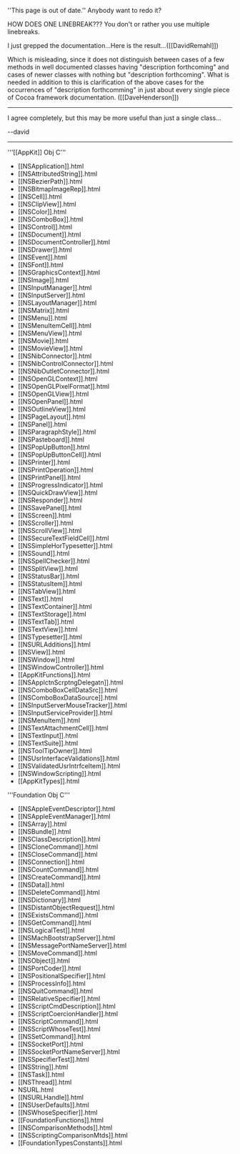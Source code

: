 ''This page is out of date.'' Anybody want to redo it?

HOW DOES ONE LINEBREAK??? You don't or rather you use multiple linebreaks.

I just grepped the documentation...Here is the result...([[DavidRemahl]])

Which is misleading, since it does not distinguish between cases of a few methods in well documented classes having "description forthcoming" and cases of newer classes with nothing but "description forthcoming". What is needed in addition to this is clarification of the above cases for the occurrences of "description forthcomming" in just about every single piece of Cocoa framework documentation. ([[DaveHenderson]])

---

I agree completely, but this may be more useful than just a single class...

--david

----

'''[[AppKit]] Obj C'''

* [[NSApplication]].html
* [[NSAttributedString]].html
* [[NSBezierPath]].html
* [[NSBitmapImageRep]].html
* [[NSCell]].html
* [[NSClipView]].html
* [[NSColor]].html
* [[NSComboBox]].html
* [[NSControl]].html
* [[NSDocument]].html
* [[NSDocumentController]].html
* [[NSDrawer]].html
* [[NSEvent]].html
* [[NSFont]].html
* [[NSGraphicsContext]].html
* [[NSImage]].html
* [[NSInputManager]].html
* [[NSInputServer]].html
* [[NSLayoutManager]].html
* [[NSMatrix]].html
* [[NSMenu]].html
* [[NSMenuItemCell]].html
* [[NSMenuView]].html
* [[NSMovie]].html
* [[NSMovieView]].html
* [[NSNibConnector]].html
* [[NSNibControlConnector]].html
* [[NSNibOutletConnector]].html
* [[NSOpenGLContext]].html
* [[NSOpenGLPixelFormat]].html
* [[NSOpenGLView]].html
* [[NSOpenPanel]].html
* [[NSOutlineView]].html
* [[NSPageLayout]].html
* [[NSPanel]].html
* [[NSParagraphStyle]].html
* [[NSPasteboard]].html
* [[NSPopUpButton]].html
* [[NSPopUpButtonCell]].html
* [[NSPrinter]].html
* [[NSPrintOperation]].html
* [[NSPrintPanel]].html
* [[NSProgressIndicator]].html
* [[NSQuickDrawView]].html
* [[NSResponder]].html
* [[NSSavePanel]].html
* [[NSScreen]].html
* [[NSScroller]].html
* [[NSScrollView]].html
* [[NSSecureTextFieldCell]].html
* [[NSSimpleHorTypesetter]].html
* [[NSSound]].html
* [[NSSpellChecker]].html
* [[NSSplitView]].html
* [[NSStatusBar]].html
* [[NSStatusItem]].html
* [[NSTabView]].html
* [[NSText]].html
* [[NSTextContainer]].html
* [[NSTextStorage]].html
* [[NSTextTab]].html
* [[NSTextView]].html
* [[NSTypesetter]].html
* [[NSURLAdditions]].html
* [[NSView]].html
* [[NSWindow]].html
* [[NSWindowController]].html
* [[AppKitFunctions]].html
* [[NSApplctnScrptngDelegatn]].html
* [[NSComboBoxCellDataSrc]].html
* [[NSComboBoxDataSource]].html
* [[NSInputServerMouseTracker]].html
* [[NSInputServiceProvider]].html
* [[NSMenuItem]].html
* [[NSTextAttachmentCell]].html
* [[NSTextInput]].html
* [[NSTextSuite]].html
* [[NSToolTipOwner]].html
* [[NSUsrInterfaceValidations]].html
* [[NSValidatedUsrIntrfceItem]].html
* [[NSWindowScripting]].html
* [[AppKitTypes]].html


'''Foundation Obj C'''

* [[NSAppleEventDescriptor]].html
* [[NSAppleEventManager]].html
* [[NSArray]].html
* [[NSBundle]].html
* [[NSClassDescription]].html
* [[NSCloneCommand]].html
* [[NSCloseCommand]].html
* [[NSConnection]].html
* [[NSCountCommand]].html
* [[NSCreateCommand]].html
* [[NSData]].html
* [[NSDeleteCommand]].html
* [[NSDictionary]].html
* [[NSDistantObjectRequest]].html
* [[NSExistsCommand]].html
* [[NSGetCommand]].html
* [[NSLogicalTest]].html
* [[NSMachBootstrapServer]].html
* [[NSMessagePortNameServer]].html
* [[NSMoveCommand]].html
* [[NSObject]].html
* [[NSPortCoder]].html
* [[NSPositionalSpecifier]].html
* [[NSProcessInfo]].html
* [[NSQuitCommand]].html
* [[NSRelativeSpecifier]].html
* [[NSScriptCmdDescription]].html
* [[NSScriptCoercionHandler]].html
* [[NSScriptCommand]].html
* [[NSScriptWhoseTest]].html
* [[NSSetCommand]].html
* [[NSSocketPort]].html
* [[NSSocketPortNameServer]].html
* [[NSSpecifierTest]].html
* [[NSString]].html
* [[NSTask]].html
* [[NSThread]].html
* NSURL.html
* [[NSURLHandle]].html
* [[NSUserDefaults]].html
* [[NSWhoseSpecifier]].html
* [[FoundationFunctions]].html
* [[NSComparisonMethods]].html
* [[NSScriptingComparisonMtds]].html
* [[FoundationTypesConstants]].html